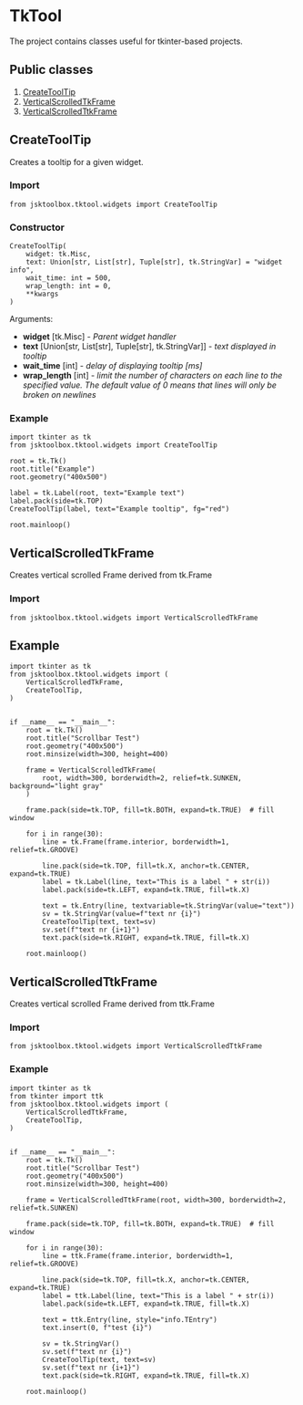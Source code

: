 # TkTool

The project contains classes useful for tkinter-based projects.

## Public classes

1. [CreateToolTip](https://github.com/Szumak75/JskToolBox/blob/1.0.16/docs/TkTool.md#createtooltip)
1. [VerticalScrolledTkFrame](https://github.com/Szumak75/JskToolBox/blob/1.0.16/docs/TkTool.md#verticalscrolledtkframe)
1. [VerticalScrolledTtkFrame](https://github.com/Szumak75/JskToolBox/blob/1.0.16/docs/TkTool.md#verticalscrolledttkframe)

## CreateToolTip

Creates a tooltip for a given widget.

### Import

```
from jsktoolbox.tktool.widgets import CreateToolTip
```

### Constructor

```
CreateToolTip(
    widget: tk.Misc, 
    text: Union[str, List[str], Tuple[str], tk.StringVar] = "widget info", 
    wait_time: int = 500, 
    wrap_length: int = 0, 
    **kwargs
)
```

Arguments:

- **widget** [tk.Misc] - _Parent widget handler_
- **text** [Union[str, List[str], Tuple[str], tk.StringVar]] - _text displayed in tooltip_
- **wait_time** [int] - _delay of displaying tooltip [ms]_
- **wrap_length** [int] - _limit the number of characters on each line to the specified value.
                The default value of 0 means that lines will only be broken on newlines_

### Example

```
import tkinter as tk
from jsktoolbox.tktool.widgets import CreateToolTip

root = tk.Tk()
root.title("Example")
root.geometry("400x500")

label = tk.Label(root, text="Example text")
label.pack(side=tk.TOP)
CreateToolTip(label, text="Example tooltip", fg="red")

root.mainloop()
```

## VerticalScrolledTkFrame

Creates vertical scrolled Frame derived from tk.Frame

### Import

```
from jsktoolbox.tktool.widgets import VerticalScrolledTkFrame
```

## Example

```
import tkinter as tk
from jsktoolbox.tktool.widgets import (
    VerticalScrolledTkFrame,
    CreateToolTip,
)


if __name__ == "__main__":
    root = tk.Tk()
    root.title("Scrollbar Test")
    root.geometry("400x500")
    root.minsize(width=300, height=400)

    frame = VerticalScrolledTkFrame(
        root, width=300, borderwidth=2, relief=tk.SUNKEN, background="light gray"
    )

    frame.pack(side=tk.TOP, fill=tk.BOTH, expand=tk.TRUE)  # fill window

    for i in range(30):
        line = tk.Frame(frame.interior, borderwidth=1, relief=tk.GROOVE)

        line.pack(side=tk.TOP, fill=tk.X, anchor=tk.CENTER, expand=tk.TRUE)
        label = tk.Label(line, text="This is a label " + str(i))
        label.pack(side=tk.LEFT, expand=tk.TRUE, fill=tk.X)

        text = tk.Entry(line, textvariable=tk.StringVar(value="text"))
        sv = tk.StringVar(value=f"text nr {i}")
        CreateToolTip(text, text=sv)
        sv.set(f"text nr {i+1}")
        text.pack(side=tk.RIGHT, expand=tk.TRUE, fill=tk.X)

    root.mainloop()
```

## VerticalScrolledTtkFrame

Creates vertical scrolled Frame derived from ttk.Frame

### Import

```
from jsktoolbox.tktool.widgets import VerticalScrolledTtkFrame
```

### Example

```
import tkinter as tk
from tkinter import ttk
from jsktoolbox.tktool.widgets import (
    VerticalScrolledTtkFrame,
    CreateToolTip,
)


if __name__ == "__main__":
    root = tk.Tk()
    root.title("Scrollbar Test")
    root.geometry("400x500")
    root.minsize(width=300, height=400)

    frame = VerticalScrolledTtkFrame(root, width=300, borderwidth=2, relief=tk.SUNKEN)

    frame.pack(side=tk.TOP, fill=tk.BOTH, expand=tk.TRUE)  # fill window

    for i in range(30):
        line = ttk.Frame(frame.interior, borderwidth=1, relief=tk.GROOVE)

        line.pack(side=tk.TOP, fill=tk.X, anchor=tk.CENTER, expand=tk.TRUE)
        label = ttk.Label(line, text="This is a label " + str(i))
        label.pack(side=tk.LEFT, expand=tk.TRUE, fill=tk.X)

        text = ttk.Entry(line, style="info.TEntry")
        text.insert(0, f"test {i}")

        sv = tk.StringVar()
        sv.set(f"text nr {i}")
        CreateToolTip(text, text=sv)
        sv.set(f"text nr {i+1}")
        text.pack(side=tk.RIGHT, expand=tk.TRUE, fill=tk.X)

    root.mainloop()
```
